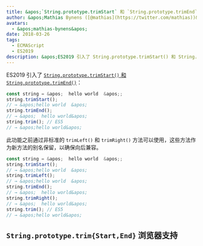 ```yaml
---
title: &apos;`String.prototype.trimStart` 和 `String.prototype.trimEnd`&apos;
author: &apos;Mathias Bynens ([@mathias](https://twitter.com/mathias))&apos;
avatars:
  - &apos;mathias-bynens&apos;
date: 2018-03-26
tags:
  - ECMAScript
  - ES2019
description: &apos;ES2019 引入了 String.prototype.trimStart() 和 String.prototype.trimEnd。&apos;
---
```

ES2019 引入了 [`String.prototype.trimStart()` 和 `String.prototype.trimEnd()`](https://github.com/tc39/proposal-string-left-right-trim)：

```js
const string = &apos;  hello world  &apos;;
string.trimStart();
// → &apos;hello world  &apos;
string.trimEnd();
// → &apos;  hello world&apos;
string.trim(); // ES5
// → &apos;hello world&apos;
```

此功能之前通过非标准的 `trimLeft()` 和 `trimRight()` 方法可以使用，这些方法作为新方法的别名保留，以确保向后兼容。

```js
const string = &apos;  hello world  &apos;;
string.trimStart();
// → &apos;hello world  &apos;
string.trimLeft();
// → &apos;hello world  &apos;
string.trimEnd();
// → &apos;  hello world&apos;
string.trimRight();
// → &apos;  hello world&apos;
string.trim(); // ES5
// → &apos;hello world&apos;
```

<!--truncate-->
## `String.prototype.trim{Start,End}` 浏览器支持

<feature-support chrome="66 /blog/v8-release-66#string-trimming"
                 firefox="61"
                 safari="12"
                 nodejs="8"
                 babel="yes https://github.com/zloirock/core-js#ecmascript-string-and-regexp"></feature-support>
